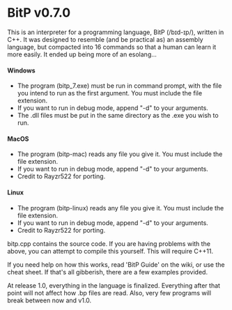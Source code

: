 # BitP v0.7.0

This is an interpreter for a programming language, BitP (/bɪd-ɪp/), written in C++.
It was designed to resemble (and be practical as) an assembly language, but compacted into 16 commands so that a human can learn it more easily.
It ended up being more of an esolang...

#### Windows
 - The program (bitp\_7.exe) must be run in command prompt, with the file you intend to run as the first argument. You must include the file extension.
 - If you want to run in debug mode, append "-d" to your arguments.
 - The .dll files must be put in the same directory as the .exe you wish to run.

#### MacOS
 - The program (bitp-mac) reads any file you give it. You must include the file extension.
 - If you want to run in debug mode, append "-d" to your arguments.
 - Credit to Rayzr522 for porting.
 
#### Linux
 - The program (bitp-linux) reads any file you give it. You must include the file extension.
 - If you want to run in debug mode, append "-d" to your arguments.
 - Credit to Rayzr522 for porting.

bitp.cpp contains the source code. If you are having problems with the above, you can attempt to compile this yourself. This will require C++11.

If you need help on how this works, read 'BitP Guide' on the wiki, or use the cheat sheet. If that's all gibberish, there are a few examples provided.

At release 1.0, everything in the language is finalized. Everything after that point will not affect how .bp files are read.
Also, very few programs will break between now and v1.0.
